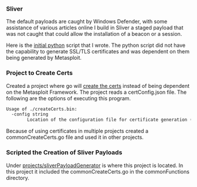 ### Sliver 

The default payloads are caught by Windows Defender, with some assistance of various articles online I build in Sliver a staged payload that was not caught that could allow the installation of a beacon or a session.

Here is the [initial python](/projects/sliverPayloadGenerator/sliverPayloadGenerator.py) script that I wrote.  The python script did not have the capability to generate SSL/TLS certificates and was dependent on them being generated by Metasploit.

### Project to Create Certs

Created a project where go will [create the certs](/projects/createCerts/README.md) instead of being dependent on the Metasploit Framework.  The project reads a certConfig.json file.  The following are the options of executing this program.

```txt
Usage of ./createCerts.bin:
  -config string
    	Location of the configuration file for certificate generation (default "certConfig.json")
```

Because of using certificates in multiple projects created a commonCreateCerts.go file and used it in other projects.

### Scripted the Creation of Sliver Payloads

Under [projects/sliverPayloadGenerator](/projects/sliverPayloadGenerator/README.md) is where this project is located.  In this project it included the commonCreateCerts.go in the commonFunctions directory.
